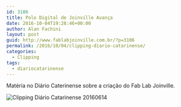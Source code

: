 ```yaml
---
id: 3106
title: Polo Digital de Joinville Avança
date: 2016-10-04T19:28:46+00:00
author: Alan Fachini
layout: post
guid: http://www.fablabjoinville.com.br/?p=3106
permalink: /2016/10/04/clipping-diario-catarinense/
categories:
  - Clipping
tags:
  - diariocatarinense
---
```

Matéria no Diário Caterinense sobre a criação do Fab Lab Joinville.

![Clipping Diário Catarinense 20160614](http://www.fablabjoinville.com.br/uploads/2016/10/20160614-diario-catarinense-1.jpeg)
